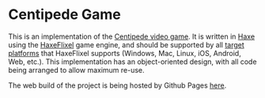 # Centipede Game

This is an implementation of the [Centipede video game](https://en.wikipedia.org/wiki/Centipede_(video_game)). It is written in [Haxe](https://haxe.org/) using the [HaxeFlixel](http://haxeflixel.com/) game engine, and should be supported by all [target platforms](http://haxeflixel.com/documentation/haxeflixel-targets/) that HaxeFlixel supports (Windows, Mac, Linux, iOS, Android, Web, etc.). This implementation has an object-oriented design, with all code being arranged to allow maximum re-use.

The web build of the project is being hosted by Github Pages [here](https://1mw.github.io/Centipede/).
